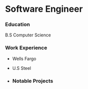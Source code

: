 # Software Engineer


### Education
B.S Computer Science

### Work Experience
- Wells Fargo
- U.S Steel

- ### Notable Projects

